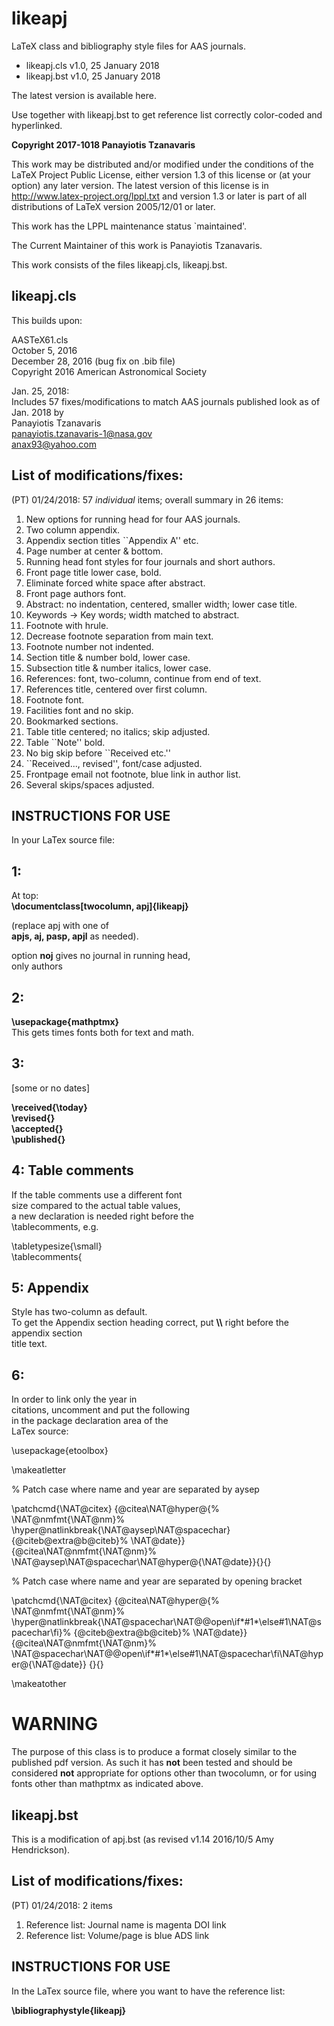# likeapj
 LaTeX class and bibliography style files for AAS journals.
 
 - likeapj.cls v1.0, 25 January 2018
 - likeapj.bst v1.0, 25 January 2018
 
 
 The latest version is available here.

 Use together with likeapj.bst to get reference list
 correctly color-coded and hyperlinked.

 **Copyright 2017-1018 Panayiotis Tzanavaris**

 This work may be distributed and/or modified under the
 conditions of the LaTeX Project Public License, either version 1.3
 of this license or (at your option) any later version.
 The latest version of this license is in
   http://www.latex-project.org/lppl.txt
 and version 1.3 or later is part of all distributions of LaTeX
 version 2005/12/01 or later.

 This work has the LPPL maintenance status `maintained'.
 
 The Current Maintainer of this work is Panayiotis Tzanavaris.

 This work consists of the files likeapj.cls, likeapj.bst.
 
 
 ## likeapj.cls
 This builds upon:

 AASTeX61.cls                                  
 October 5, 2016                               
 December 28, 2016 (bug fix on .bib file)      
 Copyright 2016 American Astronomical Society  
 

 Jan. 25, 2018:                                                  
 Includes 57 fixes/modifications to match AAS journals published look as of Jan. 2018 by                                           
 Panayiotis Tzanavaris                                           
 panayiotis.tzanavaris-1@nasa.gov                                
 anax93@yahoo.com                                                

 ## List of modifications/fixes:
  (PT) 01/24/2018: 57 *individual* items; overall summary
 in 26 items:

1. New options for running head for four AAS journals.
2. Two column appendix.
3. Appendix section titles ``Appendix A'' etc.
4. Page number at center & bottom.
5. Running head font styles for four journals and short authors.
6. Front page title lower case, bold.
7. Eliminate forced white space after abstract.
8. Front page authors font.
9. Abstract: no indentation, centered, smaller width; lower case title.
10. Keywords → Key words; width matched to abstract.
11. Footnote with hrule.
12. Decrease footnote separation from main text.
13. Footnote number not indented.
14. Section title & number bold, lower case.
15. Subsection title & number italics, lower case.
16. References: font, two-column, continue from end of text.
17. References title, centered over first column.
18. Footnote font.
19. Facilities font and no skip.
20. Bookmarked sections.
21. Table title centered; no italics; skip adjusted.
22. Table ``Note'' bold.
23. No big skip before ``Received etc.''
24. ``Received..., revised'', font/case adjusted.
25. Frontpage email not footnote, blue link in author list.
26. Several skips/spaces adjusted.

                                              
## INSTRUCTIONS FOR USE
In your LaTex source file:

## 1:
At top:                                             
**\documentclass[twocolumn, apj]{likeapj}**      
                                              
(replace apj with one of                      
 **apjs, aj, pasp, apjl** as needed).             
                                              
option **noj** gives no journal in running head,  
only authors 

## 2:
**\usepackage{mathptmx}**                        
This gets times fonts both for text and math. 

## 3:  
[some or no dates]

**\received{\today}                              
\revised{}                                    
\accepted{}                  
\published{}**  

## 4: Table comments 
If the table comments use a different font   
size compared to the actual table values,     
a new declaration is needed right before the  
\tablecomments, e.g.                          
                                              
\tabletypesize{\small}                        
\tablecomments{ 

## 5: Appendix
Style has two-column as default.             
To get the Appendix section heading correct, 
put **\\\\** right before the appendix section     
title text.

## 6: 
In order to link only the year in          
citations, uncomment and put the following    
in the package declaration area of the        
LaTex source:


\usepackage{etoolbox}

\makeatletter

% Patch case where name and year are separated by aysep

\patchcmd{\NAT@citex}
  {\@citea\NAT@hyper@{%
     \NAT@nmfmt{\NAT@nm}%
     \hyper@natlinkbreak{\NAT@aysep\NAT@spacechar}{\@citeb\@extra@b@citeb}%
     \NAT@date}}
  {\@citea\NAT@nmfmt{\NAT@nm}%
   \NAT@aysep\NAT@spacechar\NAT@hyper@{\NAT@date}}{}{}

% Patch case where name and year are separated by opening bracket

\patchcmd{\NAT@citex}
  {\@citea\NAT@hyper@{%
     \NAT@nmfmt{\NAT@nm}%
     \hyper@natlinkbreak{\NAT@spacechar\NAT@@open\if*#1*\else#1\NAT@spacechar\fi}%
       {\@citeb\@extra@b@citeb}%
     \NAT@date}}
  {\@citea\NAT@nmfmt{\NAT@nm}%
   \NAT@spacechar\NAT@@open\if*#1*\else#1\NAT@spacechar\fi\NAT@hyper@{\NAT@date}}
  {}{}

\makeatother

# WARNING
The purpose of this class is to produce a format closely similar to
the published pdf version. As such it has **not** been tested and should
be considered **not** appropriate for options other than twocolumn, or
for using fonts other than mathptmx as indicated above.


## likeapj.bst
This is a modification of apj.bst (as revised v1.14 2016/10/5 Amy Hendrickson).
 
## List of modifications/fixes:
(PT) 01/24/2018: 2 items

1. Reference list: Journal name is magenta DOI link
2. Reference list: Volume/page is blue ADS link

## INSTRUCTIONS FOR USE
In the LaTex source file, where you want to have the reference list:

**\bibliographystyle{likeapj}**

                                             








